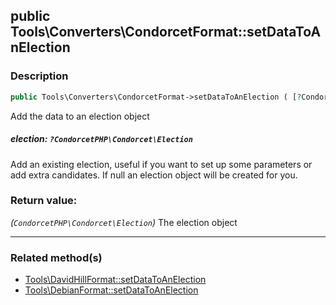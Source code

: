 ## public Tools\Converters\CondorcetFormat::setDataToAnElection

### Description    

```php
public Tools\Converters\CondorcetFormat->setDataToAnElection ( [?CondorcetPHP\Condorcet\Election election = null] ): CondorcetPHP\Condorcet\Election
```

Add the data to an election object
    

##### **election:** *```?CondorcetPHP\Condorcet\Election```*   
Add an existing election, useful if you want to set up some parameters or add extra candidates. If null an election object will be created for you.    


### Return value:   

*(```CondorcetPHP\Condorcet\Election```)* The election object


---------------------------------------

### Related method(s)      

* [Tools\DavidHillFormat::setDataToAnElection](../Tools\DavidHillFormat%20Class/public%20Tools\DavidHillFormat--setDataToAnElection.md)    
* [Tools\DebianFormat::setDataToAnElection](../Tools\DebianFormat%20Class/public%20Tools\DebianFormat--setDataToAnElection.md)    
